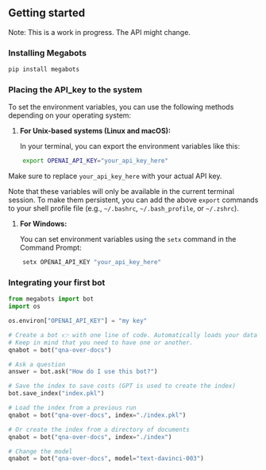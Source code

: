 ## Getting started

Note: This is a work in progress. The API might change.

### Installing Megabots

```bash
pip install megabots
```

### Placing the API_key to the system

To set the environment variables, you can use the following methods depending on your operating system:

1.  **For Unix-based systems (Linux and macOS):**
    
    In your terminal, you can export the environment variables like this:

```bash
    export OPENAI_API_KEY="your_api_key_here" 
```
Make sure to replace `your_api_key_here` with your actual API key.

Note that these variables will only be available in the current terminal session. To make them persistent, you can add the above `export` commands to your shell profile file (e.g., `~/.bashrc`, `~/.bash_profile`, or `~/.zshrc`).

1.  **For Windows:**
    
    You can set environment variables using the `setx` command in the Command Prompt:
```bash
    setx OPENAI_API_KEY "your_api_key_here" 
``` 

### Integrating your first bot

```python
from megabots import bot
import os

os.environ["OPENAI_API_KEY"] = "my key"

# Create a bot 👉 with one line of code. Automatically loads your data from ./index or index.pkl. 
# Keep in mind that you need to have one or another.
qnabot = bot("qna-over-docs")

# Ask a question
answer = bot.ask("How do I use this bot?")

# Save the index to save costs (GPT is used to create the index)
bot.save_index("index.pkl")

# Load the index from a previous run
qnabot = bot("qna-over-docs", index="./index.pkl")

# Or create the index from a directory of documents
qnabot = bot("qna-over-docs", index="./index")

# Change the model
qnabot = bot("qna-over-docs", model="text-davinci-003")
```


